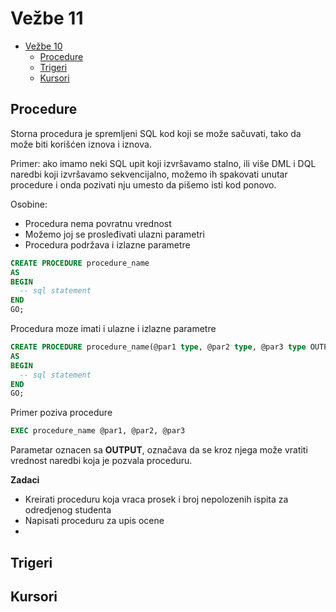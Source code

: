 # Vežbe 11

- [Vežbe 10](#vežbe-11)
  - [Procedure](#procedure)
  - [Trigeri](#trigeri)
  - [Kursori](#kursori)

## Procedure

Storna procedura je spremljeni SQL kod koji se može sačuvati, tako da može biti korišćen iznova i iznova.

Primer: ako imamo neki SQL upit koji izvršavamo stalno, ili više DML i DQL naredbi koji izvršavamo sekvencijalno, možemo ih spakovati unutar procedure i onda pozivati nju umesto da pišemo isti kod ponovo.

Osobine:
- Procedura nema povratnu vrednost
- Možemo joj se prosleđivati ulazni parametri
- Procedura podržava i izlazne parametre

```sql
CREATE PROCEDURE procedure_name
AS
BEGIN
  -- sql statement
END
GO;
```

Procedura moze imati i ulazne i izlazne parametre

```sql
CREATE PROCEDURE procedure_name(@par1 type, @par2 type, @par3 type OUTPUT)
AS
BEGIN
  -- sql statement
END
GO;
```

Primer poziva procedure

```sql
EXEC procedure_name @par1, @par2, @par3
```

Parametar oznacen sa **OUTPUT**, označava da se kroz njega može vratiti vrednost naredbi koja je pozvala proceduru.

**Zadaci**

- Kreirati proceduru koja vraca prosek i broj nepolozenih ispita za odredjenog studenta
- Napisati proceduru za upis ocene
- 

## Trigeri

## Kursori
